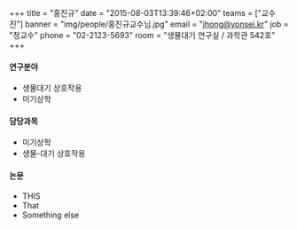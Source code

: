 +++
title = "홍진규"
date = "2015-08-03T13:39:46+02:00"
teams = ["교수진"]
banner = "img/people/홍진규교수님.jpg"
email = "jhong@yonsei.kr"
job = "정교수"
phone = "02-2123-5693"
room = "생물대기 연구실 / 과학관 542호"
+++

#### 연구분야
+ 생물대기 상호작용
+ 미기상학

#### 담당과목
+ 미기상학
+ 생물-대기 상호작용

#### 논문
+ THIS
+ That
+ Something else


